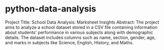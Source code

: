 # python-data-analysis
Project Title: School Data Analysis: Marksheet Insights
Abstract: The project aims to analyze a school dataset stored in a CSV file containing information about students' performance in various subjects along with demographic details. The dataset includes columns such as name, section, gender, age, and marks in subjects like Science, English, History, and Maths.
